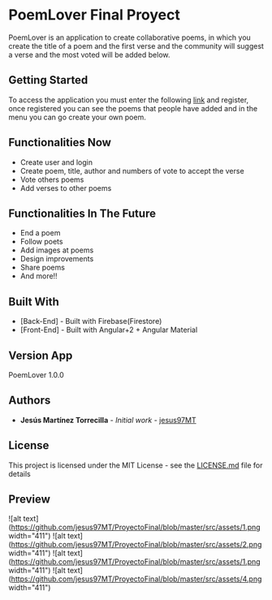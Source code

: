 # PoemLover Final Proyect

PoemLover is an application to create collaborative poems, in which you create the title of a poem and the first verse and the community will suggest a verse and the most voted will be added below.

## Getting Started

To access the application you must enter the following [link](https://proyectofinal-jesus97mt.web.app/) and register, once registered you can see the poems that people have added and in the menu you can go create your own poem.

## Functionalities Now

  * Create user and login
  * Create poem, title, author and numbers of vote to accept the verse
  * Vote others poems
  * Add verses to other poems 
  
  ## Functionalities In The Future

  * End a poem
  * Follow poets
  * Add images at poems
  * Design improvements
  * Share poems
  * And more!!


## Built With

* [Back-End] - Built with Firebase(Firestore)
* [Front-End] - Built with Angular+2 + Angular Material


## Version App

PoemLover 1.0.0

## Authors

* **Jesús Martínez Torrecilla** - *Initial work* - [jesus97MT](https://github.com/jesus97MT)

## License

This project is licensed under the MIT License - see the [LICENSE.md](LICENSE.md) file for details

## Preview

![alt text](https://github.com/jesus97MT/ProyectoFinal/blob/master/src/assets/1.png width="411")
![alt text](https://github.com/jesus97MT/ProyectoFinal/blob/master/src/assets/2.png  width="411")
![alt text](https://github.com/jesus97MT/ProyectoFinal/blob/master/src/assets/1.png  width="411")
![alt text](https://github.com/jesus97MT/ProyectoFinal/blob/master/src/assets/4.png  width="411")


